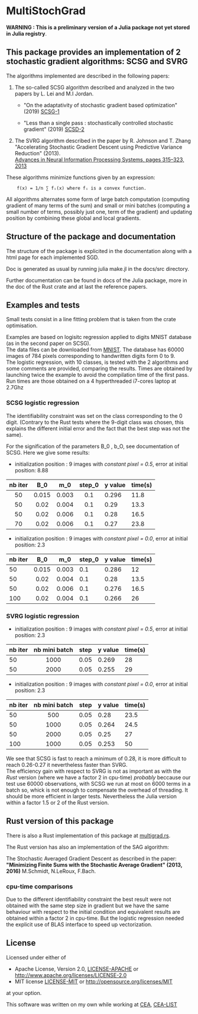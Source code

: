
# MultiStochGrad

**WARNING : This is a preliminary version of a Julia package not yet stored in Julia registry**.

## This package provides an implementation of 2 stochastic gradient algorithms: SCSG and SVRG

 The algorithms implemented are described in the following papers:

1. The so-called SCSG algorithm described and analyzed in the two papers by L. Lei and  M.I Jordan.

    - "On the adaptativity of stochastic gradient based optimization" (2019)
    [SCSG-1](https://arxiv.org/abs/1904.04480)

    - "Less than a single pass : stochastically controlled stochastic gradient" (2019)
    [SCSD-2](https://arxiv.org/abs/1609.03261)

2. The SVRG algorithm described in the paper by R. Johnson and T. Zhang
    "Accelerating Stochastic Gradient Descent using Predictive Variance Reduction" (2013).  
    [Advances in Neural Information Processing Systems, pages 315–323, 2013](https://papers.nips.cc/paper/4937-accelerating-stochastic-gradient-descent-using-predictive-variance-reduction.pdf)

These algorithms minimize functions given by an expression:  

        f(x) = 1/n ∑ fᵢ(x) where fᵢ is a convex function.

All algorithms alternates some form of large batch computation (computing gradient of many terms of the sum)
and small or mini batches (computing a small number of terms, possibly just one, term of the gradient)
and updating position by combining these global and local gradients.

## Structure of the package and documentation

The structure of the package is explicited in the documentation along with a html page for each implemented SGD.  

Doc is generated as usual by running julia make.jl in the docs/src directory.  

Further documentation can be found in docs of the Julia package, more in the doc of the Rust crate and at last the reference papers.

## Examples and tests

Small tests consist in a line fitting problem that is taken  from the crate optimisation.

Examples are based on logisitc regression applied to digits MNIST database
(as in the second paper on SCSG).  
The data files can be downloaded from [MNIST](http://yann.lecun.com/exdb/mnist).
The database has 60000 images of 784 pixels corresponding to
handwritten digits form 0 to 9.  
The logistic regression, with 10 classes,  is tested with the 2 algorithms and some comments are provided, comparing the results.
Times are obtained by launching twice the example to avoid the compilation time of the first pass.
Run times are those obtained on a 4 hyperthreaded i7-cores laptop at 2.7Ghz

### SCSG logistic regression

The identifiability constraint was set on the class corresponding to the 0 digit. (Contrary to the Rust tests
where the 9-digit class was chosen, this explains the different initial error and the fact that the best step
was not the same).

For the signification of the parameters B_0 , b_O, see documentation of SCSG.
Here we give some results:

- initialization position : 9 images with *constant pixel = 0.5*,
error at initial position: 8.88

| nb iter | B_0    |   m_0    | step_0  | y value | time(s) |
|  :---:  | :---:  |  :-----: | :----:  |   ----  |  ----   |
|  50     | 0.015  |  0.003   |  0.1    |  0.296  |  11.8   |
|  50     | 0.02   |  0.004   |  0.1    |  0.29   |  13.3   |
|  50     | 0.02   |  0.006   |  0.1    |  0.28   |  16.5   |
|  70     | 0.02   |  0.006   |  0.1    |  0.27   |  23.8   |

- initialization position : 9 images with *constant pixel = 0.0*,
error at initial position: 2.3

| nb iter | B_0    |   m_0    | step_0  | y value  | time(s) |
|  ---    | :----: |  ----    | ------  |   ----   |  ----  |
|  50     | 0.015  |  0.003   |  0.1    |  0.286   |  12    |
|  50     | 0.02   |  0.004   |  0.1    |  0.28    |  13.5  |
|  50     | 0.02   |  0.006   |  0.1    |  0.276   |  16.5  |
|  100    | 0.02   |  0.004   |  0.1    |  0.266   |  26    |

### SVRG logistic regression

- initialization position : 9 images with *constant pixel = 0.5*,
error at initial position: 2.3

| nb iter |  nb mini batch     | step    | y value  | time(s) |
|  ---    |     :---:          | ------  |   ----   |  ----   |
|  50     |     1000           |  0.05   |  0.269   |  28     |  
|  50     |     2000           |  0.05   |  0.255   |  29     |  

- initialization position : 9 images with *constant pixel = 0.0*,
error at initial position: 2.3

| nb iter |  nb mini batch     | step    | y value  | time(s) |
|  ---    |     :---:          | ------  |   ----   |  ----  |
|  50     |     500            |  0.05   |  0.28    |  23.5  |
|  50     |     1000           |  0.05   |  0.264   |  24.5  |  
|  50     |     2000           |  0.05   |  0.25    |  27    |  
|  100     |    1000           |  0.05   |  0.253   |  50    |


We see that SCSG is fast to reach a minimum of 0.28, it is more difficult to reach 0.26-0.27
it nevertheless faster than SVRG.  
The efficiency gain with respect to SVRG is not as important
as with the *Rust* version (where we have a factor 2 in cpu-time) *probably* beccause our test use 60000
observations, with SCSG we run at most on 6000 terms in a batch so, whick is not enough to compensate
the overhead of threading. It should be more efficient in larger tests.
Nevertheless the Julia version within a factor 1.5 or 2 of the Rust version.

## Rust version of this package

There is also a Rust implementation of this package at [multigrad.rs](https://github.com/jean-pierreBoth/multistochgrad).  

The Rust version has also an implementation of the SAG algorithm:

The Stochastic Averaged Gradient Descent as described in the paper:
**"Minimizing Finite Sums with the Stochastic Average Gradient" (2013, 2016)**
M.Schmidt, N.LeRoux, F.Bach.

### cpu-time comparisons  

Due to the different identifiability constraint the best result were not obtained with
the same step size in gradient but we have the same behaviour with respect to the initial condition
and equivalent results are obtained within a factor 2 in cpu-time. But
the logistic regression needed the explicit use of BLAS interface to speed up vectorization.

## License

Licensed under either of

- Apache License, Version 2.0, [LICENSE-APACHE](LICENSE-APACHE) or <http://www.apache.org/licenses/LICENSE-2.0>
- MIT license [LICENSE-MIT](LICENSE-MIT) or <http://opensource.org/licenses/MIT>

at your option.

This software was written on my own while working at [CEA](http://www.cea.fr/), [CEA-LIST](http://www-list.cea.fr/en/)
